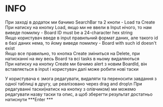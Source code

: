 # INFO
При заході в додаток ми бачимо SearchBar та 2 кнопи - Load та Create\
При натиску на кнопку Load, якщо ми не ввели в Input нічого, то нам виведе помилку - Board ID must be a 24-character hex string\
Якщо користувач введе в input правильний формат даних, але такого id в базі даних нема, то йому виведе помилку - Board with such id doesn't exist\
Якщо все правильно, то кнопка Create зміниться на Delete, при натисканні на яку весь Board та всі tasks в ньому видаляються\
При натиску на кнопку Create ми бачимо alert з новим BoardId, він вставляється в input і користувач далі може робити нові таски

У користувача є змога редагувати, видаляти та переносити завдання з одної таблиці в другу, це реалізовано через drag and drop\n
При редагуванні таски(натиск на кнопку з олівчиком) ми можемо редагувати назву таски та опис, а щоб зберегти результат достатньо натиснути ***Enter ***

